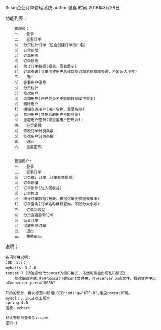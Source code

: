 #ssm企业订单管理系统
author 张鑫
时间:2018年3月28日

功能列表：
	
		管理员：
		一、	登录
		二、	查看订单
		a)	分页统计订单（包含创建订单用户名）
		b)	订单新增
		c)	订单删除
		d)	订单修改
		e)	统计订单数据(报表，图表展示)
		f)	订单查询(订单创建用户名称以及订单名称模糊查询，不区分大小写)
		三、	用户
		a)	查看用户信息
		b)	分页统计
		c)	修改用户
		d)	添加用户(用户登录名不能同数据库中重复)
		e)	删除用户
		f)	模糊查询用户(用户名称、登录名称)
		g)	禁用用户(禁用后的用户不能登录)
		h)	重置用户密码(可重置用户密码为1)
		四、	分页条数
		a)	修改订单分页条数
		b)	修改用户分页条数
		五、	退出
		六、	重置密码
		
		
		普通用户:
		一、	登录
		二、	查看订单
		a)	分页统计订单（订单基本信息）
		b)	订单新增
		c)	订单删除(进入回收站)
		d)	订单修改
		e)	统计订单数据(报表，根据订单金额图表展示)
		f)	订单查询(订单名称模糊查询，不区分大小写)
		三、	订单回收站
		a)	分页查看删除订单
		b)	恢复订单
		c)	彻底删除订单
		四、	退出
		五、	重置密码

说明：

	各项环境说明：
	JDK：1.7；
	mybaits：3.2.6
	tomcat:7（请注意修改tomcat的编码格式，不然可能会出现乱码情况）
		修改编码方式:打开tomcat下的conf文件夹，打开server.xml文件，找到文件中以<Connector port="8080"	
	
	开的的部分，再次标签中新增URIEncoding="UTF-8",重启tomcat即可。
	mysql：5.1以及以上版本
	spring:4.0
	图表：echart
	
	默认管理员登录名:super
	密码:1

